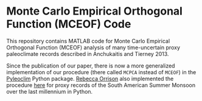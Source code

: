 # Monte Carlo Empirical Orthogonal Function (MCEOF) Code
This repository contains MATLAB code for Monte Carlo Empirical Orthogonal Function (MCEOF) analysis of many time-uncertain proxy paleoclimate records described in Anchukaitis and Tierney 2013.  

Since the publication of our paper, there is now a more generalized implementation of our procedure (there called `MCPCA` instead of `MCEOF`) in the [Pyleoclim](https://github.com/LinkedEarth/Pyleoclim_util) Python package.  [Rebecca Orrison](https://github.com/rgorrison) also implemented the procedure [here](https://github.com/rgorrison/sams-mcoef) for proxy records of the South American Summer Monsoon over the last millennium in Python. 
